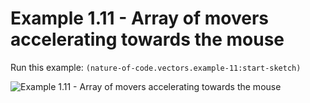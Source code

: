 # Example 1.11 - Array of movers accelerating towards the mouse

Run this example: `(nature-of-code.vectors.example-11:start-sketch)`

![Example 1.11 - Array of movers accelerating towards the
mouse](/screenshots/Example%201.11%20-%20Array%20of%20movers%20accelerating%20towards%20the%20mouse.gif)

